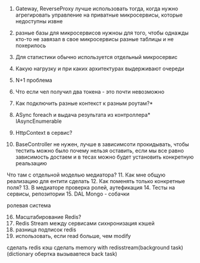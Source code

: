 1. Gateway, ReverseProxy лучше использовать тогда, когда нужно агрегировать управление на приватные микросервисы, которые недоступны извне

2. разные базы для микросервисов нужноы для того, чтобы однажды кто-то не завязал в свое микросервисы разные таблицы и не похерилось

3. Для статистики обычно используется отдельный микросервис

4. Какую нагрузку и при каких архитектурах выдерживают очереди

5. N+1 проблема

6. Что если чел получил два токена - это почти невозможно

7. Как подключить разные контекст к разным роутам?*

8. ASync foreach и выдача результата из контроллера*
IAsyncEnumerable

9. HttpContext в сервис?

10. BaseController не нужен, лучше в зависимсоти прокидывать, чтобы тестить можно было
почему нельзя оставить, если мы все равно зависимость достаем и в тесах можно будет установить конкретную реальзацию

Что там с отдельной моделью медиатора?
11. Как мне общую реализацию для ентити сделать
12. Как поменять только конкретные поля?
13. В медиаторе проверка ролей, аутефикация
14. Тесты на сервисы, репозитории
15. DAL Mongo - собачки

ролевая система

16. Масштабирование Redis?
17. Redis Stream между сервисами сихнронизация кэшей
18. разница подписок redis
19. использовать, если read больше, чем modify

сделать redis кэш
сделать memory with redisstream(background task)(dictionary обертка вызывавтеся back task)